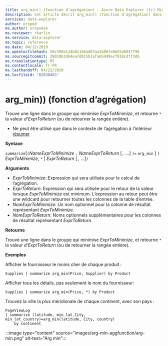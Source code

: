 ```yaml
---
title: arg_min() (fonction d’agrégation) - Azure Data Explorer (fr) Microsoft Docs
description: Cet article décrit arg_min() (fonction d’agrégation) dans Azure Data Explorer.
services: data-explorer
author: orspod
ms.author: orspodek
ms.reviewer: rkarlin
ms.service: data-explorer
ms.topic: reference
ms.date: 04/12/2019
ms.openlocfilehash: 58c590e124b01166ad07aa2b00fe865546947f96
ms.sourcegitcommit: 29018b3db4ea7d015b1afa65d49ecf918cdff3d6
ms.translationtype: MT
ms.contentlocale: fr-FR
ms.lasthandoff: 04/22/2020
ms.locfileid: "82030483"
---
```

# <a name="arg_min-aggregation-function"></a>arg_min)) (fonction d’agrégation)

Trouve une ligne dans le groupe qui minimise *ExprToMinimize*, et retourne `*` la valeur *d’ExprToReturn* (ou de retourner la rangée entière).

* Ne peut être utilisé que dans le contexte de l’agrégation à l’intérieur [résumer](summarizeoperator.md)

**Syntaxe**

`summarize`[`(`*NameExprToMinimize* `,` *NameExprToReturn* [`,` ...] `)=` `arg_min` ] `(` *ExprToMinimize*, `*`  |  *ExprToReturn* [`,` ...]`)`

**Arguments**

* *ExprToMinimize*: Expression qui sera utilisée pour le calcul de l’agrégation. 
* *ExprToReturn*: Expression qui sera utilisée pour le retour de la valeur lorsque *ExprToMinimize* est minimum. L’expression au retour peut être une wildcard pour retourner toutes les colonnes de la table d’entrée.
* *NomExprToMinimize*: Un nom optionnel pour la colonne de résultat représentant *ExprToMinimize*.
* *NomExprToReturn*: Noms optionnels supplémentaires pour les colonnes de résultat représentant *ExprToReturn*.

**Retourne**

Trouve une ligne dans le groupe qui minimise *ExprToMinimize*, et retourne `*` la valeur *d’ExprToReturn* (ou de retourner la rangée entière).

**Exemples**

Afficher le fournisseur le moins cher de chaque produit :

```kusto
Supplies | summarize arg_min(Price, Supplier) by Product
```

Afficher tous les détails, pas seulement le nom du fournisseur:

```kusto
Supplies | summarize arg_min(Price, *) by Product
```

Trouvez la ville la plus méridionale de chaque continent, avec son pays :

```kusto
PageViewLog 
| summarize (latitude, min_lat_City, min_lat_country)=arg_min(latitude, City, country) 
    by continent
```

:::image type="content" source="images/arg-min-aggfunction/arg-min.png" alt-text="Arg min":::
